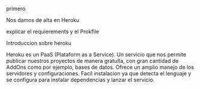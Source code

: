 primero

Nos damos de alta en Heroku

explicar el requierements
y el Prokfile

Introduccion sobre heroku


Heroku es un PaaS (Plataform as a Service). Un servicio que nos permite publicar nuestros proyectos de manera gratuita, con gran cantidad de AddOns como por ejemplo, bases de datos.
Ofrece un amplio manejo de los servidores y configuraciones. Facil instalacion ya que detecta el lenguaje y se configura para instalar dependencias y lanzar el servicio.


